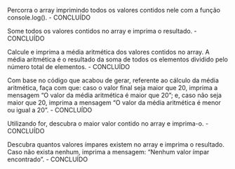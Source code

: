  Percorra o array imprimindo todos os valores contidos nele com a função console.log(). - CONCLUÍDO

Some todos os valores contidos no array e imprima o resultado. - CONCLUÍDO

Calcule e imprima a média aritmética dos valores contidos no array. A média aritmética é o resultado da soma de todos os elementos dividido pelo número total de elementos. - CONCLUÍDO

Com base no código que acabou de gerar, referente ao cálculo da média aritmética, faça com que: caso o valor final seja maior que 20, imprima a mensagem “O valor da média aritmética é maior que 20”; e, caso não seja maior que 20, imprima a mensagem “O valor da média aritmética é menor ou igual a 20”. - CONCLUÍDO

Utilizando for, descubra o maior valor contido no array e imprima-o. - CONCLUÍDO

Descubra quantos valores ímpares existem no array e imprima o resultado. Caso não exista nenhum, imprima a mensagem: “Nenhum valor ímpar encontrado”. - CONCLUÍDO
